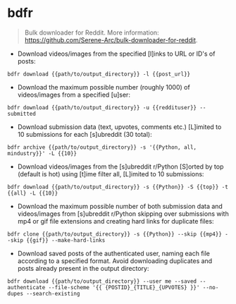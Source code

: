 # bdfr

> Bulk downloader for Reddit.
> More information: <https://github.com/Serene-Arc/bulk-downloader-for-reddit>.

- Download videos/images from the specified [l]inks to URL or ID's of posts:

`bdfr download {{path/to/output_directory}} -l {{post_url}}`

- Download the maximum possible number (roughly 1000) of videos/images from a specified [u]ser:

`bdfr download {{path/to/output_directory}} -u {{reddituser}} --submitted`

- Download submission data (text, upvotes, comments etc.) [L]imited to 10 submissions for each [s]ubreddit (30 total):

`bdfr archive {{path/to/output_directory}} -s '{{Python, all, mindustry}}' -L {{10}}`

- Download videos/images from the [s]ubreddit r/Python [S]orted by top (default is hot) using [t]ime filter all, [L]imited to 10 submissions:

`bdfr download {{path/to/output_directory}} -s {{Python}} -S {{top}} -t {{all} -L {{10}}`

- Download the maximum possible number of both submission data and videos/images from [s]ubreddit r/Python skipping over submissions with mp4 or gif file extensions and creating hard links for duplicate files:

`bdfr clone {{path/to/output_directory}} -s {{Python}} --skip {{mp4}} --skip {{gif}} --make-hard-links`

- Download saved posts of the authenticated user, naming each file according to a specified format. Avoid downloading duplicates and posts already present in the output directory:

`bdfr download {{path/to/output_directory}} --user me --saved --authenticate --file-scheme '{{ {POSTID}_{TITLE}_{UPVOTES} }}' --no-dupes --search-existing`
